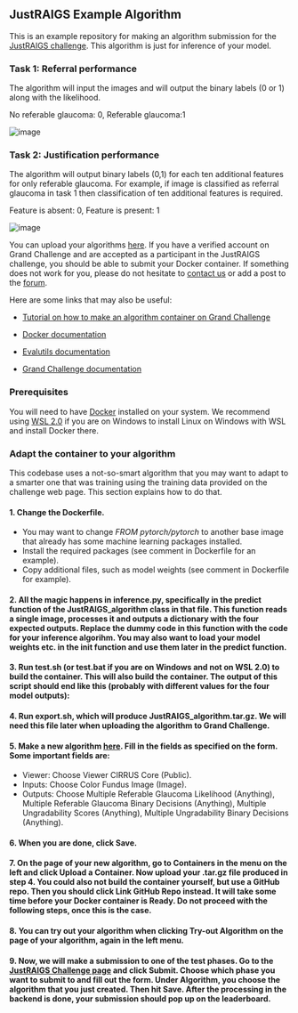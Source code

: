 ## JustRAIGS Example Algorithm

This is an example repository for making an algorithm submission for the [JustRAIGS challenge](https://justraigs.grand-challenge.org/). This algorithm is just for inference of your model.

### Task 1: Referral performance
The algorithm will input the images and will output the binary labels (0 or 1) along with the likelihood.

No referable glaucoma: 0, Referable glaucoma:1

![image](https://github.com/yeganehmadadi/JustRAIGS_Challenge_Multi-Label-Classification/assets/44732616/975cf867-9de4-4a44-b2f4-089dc07f30b0)

### Task 2: Justification performance
The algorithm will output binary labels (0,1) for each ten additional features for only referable glaucoma. For example, if image is classified as referral glaucoma in task 1 then classification of ten additional features is required.

Feature is absent: 0, Feature is present: 1

![image](https://github.com/yeganehmadadi/JustRAIGS_Challenge_Multi-Label-Classification/assets/44732616/8b608cf7-47ce-4c91-943c-566f8a2725dd)



You can upload your algorithms [here](https://justraigs.grand-challenge.org/). If you have a verified account on Grand Challenge and are accepted as a participant in the JustRAIGS challenge, you should be able to submit your Docker container. If something does not work for you, please do not hesitate to [contact us](mailto:yeganeh.madadi@gmail.com) or add a post to the [forum](https://justraigs.grand-challenge.org).

Here are some links that may also be useful:

* [Tutorial on how to make an algorithm container on Grand Challenge](https://grand-challenge.org/documentation/create-your-own-algorithm/)

* [Docker documentation](https://docs.docker.com/)

* [Evalutils documentation](https://evalutils.readthedocs.io/en/latest/)

* [Grand Challenge documentation](https://comic.github.io/grand-challenge.org/algorithms.html)


### Prerequisites

You will need to have [Docker](https://docs.docker.com/) installed on your system. We recommend using [WSL 2.0](https://learn.microsoft.com/en-us/windows/wsl/install) if you are on Windows to install Linux on Windows with WSL and install Docker there.


### Adapt the container to your algorithm

This codebase uses a not-so-smart algorithm that you may want to adapt to a smarter one that was training using the training data provided on the challenge web page. This section explains how to do that.

#### 1. Change the Dockerfile.

  * You may want to change *FROM pytorch/pytorch* to another base image that already has some machine learning packages installed.
  * Install the required packages (see comment in Dockerfile for an example).
  * Copy additional files, such as model weights (see comment in Dockerfile for example).

#### 2. All the magic happens in inference.py, specifically in the predict function of the JustRAIGS_algorithm class in that file. This function reads a single image, processes it and outputs a dictionary with the four expected outputs. Replace the dummy code in this function with the code for your inference algorihm. You may also want to load your model weights etc. in the __init__ function and use them later in the predict function.

#### 3. Run test.sh (or test.bat if you are on Windows and not on WSL 2.0) to build the container. This will also build the container. The output of this script should end like this (probably with different values for the four model outputs):

#### 4. Run export.sh, which will produce JustRAIGS_algorithm.tar.gz. We will need this file later when uploading the algorithm to Grand Challenge.

#### 5. Make a new algorithm [here](https://justraigs.grand-challenge.org/evaluation/development-phase/submissions/create/). Fill in the fields as specified on the form. Some important fields are:

 * Viewer: Choose Viewer CIRRUS Core (Public).
 * Inputs: Choose Color Fundus Image (Image).
 * Outputs: Choose Multiple Referable Glaucoma Likelihood (Anything), Multiple Referable Glaucoma Binary Decisions (Anything), Multiple Ungradability Scores (Anything), Multiple Ungradability Binary Decisions (Anything).

#### 6. When you are done, click Save.

#### 7. On the page of your new algorithm, go to Containers in the menu on the left and click Upload a Container. Now upload your .tar.gz file produced in step 4. You could also not build the container yourself, but use a GitHub repo. Then you should click Link GitHub Repo instead. It will take some time before your Docker container is Ready. Do not proceed with the following steps, once this is the case.

#### 8. You can try out your algorithm when clicking Try-out Algorithm on the page of your algorithm, again in the left menu.

#### 9. Now, we will make a submission to one of the test phases. Go to the [JustRAIGS Challenge page](https://justraigs.grand-challenge.org/) and click Submit. Choose which phase you want to submit to and fill out the form. Under Algorithm, you choose the algorithm that you just created. Then hit Save. After the processing in the backend is done, your submission should pop up on the leaderboard.
